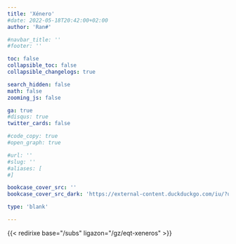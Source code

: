 ```yaml
---
title: 'Xénero'
#date: 2022-05-18T20:42:00+02:00
author: 'Ran#'

#navbar_title: ''
#footer: ''

toc: false
collapsible_toc: false
collapsible_changelogs: true

search_hidden: false
math: false
zooming_js: false

ga: true
#disqus: true
twitter_cards: false

#code_copy: true
#open_graph: true

#url: ''
#slug: ''
#aliases: [
#]

bookcase_cover_src: ''
bookcase_cover_src_dark: 'https://external-content.duckduckgo.com/iu/?u=https%3A%2F%2Fcdn.onlinewebfonts.com%2Fsvg%2Fimg_555641.png'

type: 'blank'

---
```


{{< redirixe base="/subs" ligazon="/gz/eqt-xeneros" >}}
